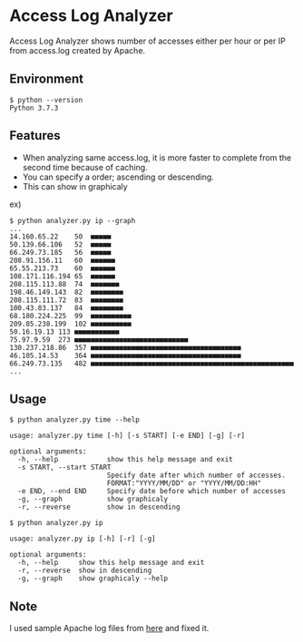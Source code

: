 # Access Log Analyzer
Access Log Analyzer shows number of accesses either per hour or per IP from access.log created by Apache.

## Environment

```
$ python --version
Python 3.7.3
```

## Features

- When analyzing same access.log, it is more faster to complete from the second time because of caching.
- You can specify a order; ascending or descending.
- This can show in graphicaly

ex)
```
$ python analyzer.py ip --graph
...
14.160.65.22	50	■■■■■
50.139.66.106	52	■■■■■
66.249.73.185	56	■■■■■
208.91.156.11	60	■■■■■■
65.55.213.73	60	■■■■■■
108.171.116.194	65	■■■■■■
208.115.113.88	74	■■■■■■■
198.46.149.143	82	■■■■■■■■
208.115.111.72	83	■■■■■■■■
100.43.83.137	84	■■■■■■■■
68.180.224.225	99	■■■■■■■■■■
209.85.238.199	102	■■■■■■■■■■
50.16.19.13	113	■■■■■■■■■■■
75.97.9.59	273	■■■■■■■■■■■■■■■■■■■■■■■■■■■■
130.237.218.86	357	■■■■■■■■■■■■■■■■■■■■■■■■■■■■■■■■■■■■■
46.105.14.53	364	■■■■■■■■■■■■■■■■■■■■■■■■■■■■■■■■■■■■■
66.249.73.135	482	■■■■■■■■■■■■■■■■■■■■■■■■■■■■■■■■■■■■■■■■■■■■■■■■■■
...
```

## Usage

```
$ python analyzer.py time --help

usage: analyzer.py time [-h] [-s START] [-e END] [-g] [-r]

optional arguments:
  -h, --help            show this help message and exit
  -s START, --start START
                        Specify date after which number of accesses.
                        FORMAT:"YYYY/MM/DD" or "YYYY/MM/DD:HH"
  -e END, --end END     Specify date before which number of accesses
  -g, --graph           show graphicaly
  -r, --reverse         show in descending
```

```
$ python analyzer.py ip

usage: analyzer.py ip [-h] [-r] [-g]

optional arguments:
  -h, --help     show this help message and exit
  -r, --reverse  show in descending
  -g, --graph    show graphicaly --help
```

## Note
I used sample Apache log files from [here](https://raw.githubusercontent.com/elastic/examples/master/Common%20Data%20Formats/apache_logs/apache_logs) and fixed it.
